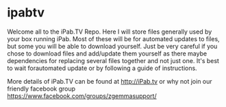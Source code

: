 # ipabtv
Welcome all to the iPab.TV Repo.  Here I will store files generally used by your box running iPab.  Most of these will be for automated updates to files, but some you will be able to download yourself.  Just be very careful if you chose to download files and add/update them yourself as there maybe dependencies for replacing several files together and not just one. It's best to wait forautomated update or by following a guide of instructions.

More details of iPab.TV can be found at http://iPab.tv or why not join our friendly facebook group https://www.facebook.com/groups/zgemmasupport/
